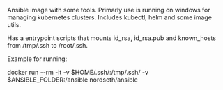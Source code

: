 Ansible image with some tools. Primarly use is running on windows for managing kubernetes clusters.
Includes kubectl, helm and some image utils.

Has a entrypoint scripts that mounts id_rsa, id_rsa.pub and known_hosts from /tmp/.ssh to /root/.ssh.

Example for running:

docker run --rm -it -v $HOME/.ssh/:/tmp/.ssh/ -v $ANSIBLE_FOLDER:/ansible nordseth/ansible

